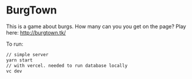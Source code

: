 # BurgTown

This is a game about burgs. How many can you you get on the page?
Play here: http://burgtown.tk/

To run:

```bash
// simple server
yarn start
// with vercel. needed to run database locally
vc dev
```
